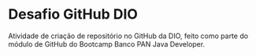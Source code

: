 # Desafio GitHub DIO
Atividade de criação de repositório no GitHub da DIO, feito como parte do módulo de GitHub do Bootcamp Banco PAN Java Developer.
